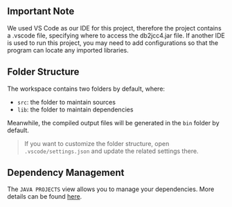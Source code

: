 ## Important Note

We used VS Code as our IDE for this project, therefore the project contains a .vscode file, specifying where to access the db2jcc4.jar file. 
If another IDE is used to run this project, you may need to add configurations so that the program can locate any imported libraries.


## Folder Structure

The workspace contains two folders by default, where:

- `src`: the folder to maintain sources
- `lib`: the folder to maintain dependencies

Meanwhile, the compiled output files will be generated in the `bin` folder by default.

> If you want to customize the folder structure, open `.vscode/settings.json` and update the related settings there.

## Dependency Management

The `JAVA PROJECTS` view allows you to manage your dependencies. More details can be found [here](https://github.com/microsoft/vscode-java-dependency#manage-dependencies).
